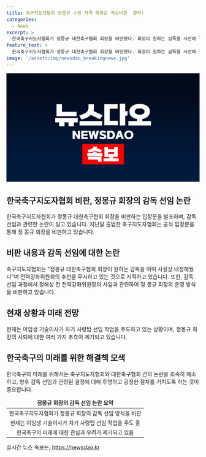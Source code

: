 ```yaml
---
title: 축구지도자협회 정몽규 수장 자격 회의감 작심비판  클릭!
categories:
  - News
excerpt: >
  한국축구지도자협회가 정몽규 대한축구협회 회장을 비판했다. 회장이 원하는 감독을 사전에 결정하고, 전력강화위원회가 다른 감독을 추천해도 불신하고 부담스러워했다는 입장이다. 이에 대한 우려와 회의감을 표명하며, 정 회장의 운영 방식을 비판했다. 또한, 정 전 위원장이 사퇴하면서 다수의 위원도 사퇴 의사를 밝힌 상황이다. 현재는 기술이사가 차기 감독 선임 작업을 주도하고 있다.
feature_text: >
  한국축구지도자협회가 정몽규 대한축구협회 회장을 비판했다. 회장이 원하는 감독을 사전에 결정하고, 전력강화위원회가 다른 감독을 추천해도 불신하고 부담스러워했다는 입장이다. 이에 대한 우려와 회의감을 표명하며, 정 회장의 운영 방식을 비판했다. 또한, 정 전 위원장이 사퇴하면서 다수의 위원도 사퇴 의사를 밝힌 상황이다. 현재는 기술이사가 차기 감독 선임 작업을 주도하고 있다.
image: '/assets/img/newsdao_breakingnews.jpg'
---
```


<p><img src="/assets/img/newsdao_breakingnews.jpg" alt="flaretime 속보" /></p>

<h2 data-ke-size="size26">한국축구지도자협회 비판, 정몽규 회장의 감독 선임 논란</h2>

<p data-ke-size="size16">한국축구지도자협회가 정몽규 대한축구협회 회장을 비판하는 입장문을 발표하며, 감독 선임과 관련한 논란이 일고 있습니다. 지난달 출범한 축구지도자협회는 공식 입장문을 통해 정 몽규 회장을 비판하고 있습니다.</p>

<h2 data-ke-size="size24">비판 내용과 감독 선임에 대한 논란</h2>

<p data-ke-size="size16">축구지도자협회는 "정몽규 대한축구협회 회장이 원하는 감독을 이미 사실상 내정해뒀다"며 전력강화위원회의 추천을 무시하고 있는 것으로 지적하고 있습니다. 또한, 감독 선임 과정에서 정해성 전 전력강화위원장의 사임과 관련하여 정 몽규 회장의 운영 방식을 비판하고 있습니다.</p>

<h2 data-ke-size="size24">현재 상황과 미래 전망</h2>

<p data-ke-size="size16">현재는 이임생 기술이사가 차기 사령탑 선임 작업을 주도하고 있는 상황이며, 정몽규 회장의 사퇴에 대한 여러 가지 추측이 제기되고 있습니다.</p>

<h2 data-ke-size="size24">한국축구의 미래를 위한 해결책 모색</h2>

<p data-ke-size="size16">한국축구의 미래를 위해서는 축구지도자협회와 대한축구협회 간의 논란을 조속히 해소하고, 향후 감독 선임과 관련된 결정에 대해 투명하고 공정한 절차를 거치도록 하는 것이 중요합니다.</p>

<table>
    <thead>
        <tr>
            <td style="text-align: center; height: 17px;"><b>정몽규 회장의 감독 선임 논란 요약</b></td>
        </tr>
    </thead>
    <tbody>
        <tr>
            <td style="text-align: center; height: 17px;">한국축구지도자협회가 정몽규 회장의 감독 선임 방식을 비판</td>
        </tr>
        <tr>
            <td style="text-align: center; height: 17px;">현재는 이임생 기술이사가 차기 사령탑 선임 작업을 주도 중</td>
        </tr>
        <tr>
            <td style="text-align: center; height: 17px;">한국축구의 미래에 대한 관심과 우려가 제기되고 있음</td>
        </tr>
    </tbody>
</table>
실시간 뉴스 속보는, <a href="https://newsdao.kr" rel="dofollow">https://newsdao.kr</a>


